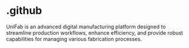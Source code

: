 # .github
UniFab is an advanced digital manufacturing platform designed to streamline production workflows, enhance efficiency, and provide robust capabilities for managing various fabrication processes. 
